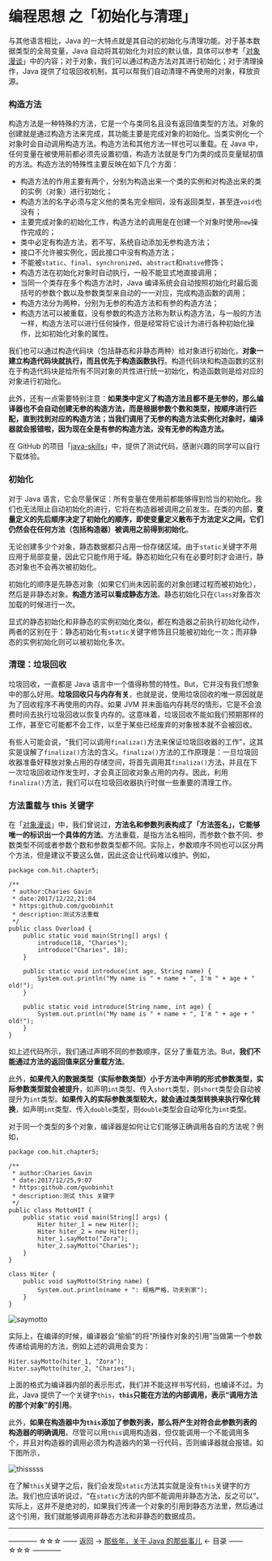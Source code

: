 # 编程思想 之「初始化与清理」

与其他语言相比，Java 的一大特点就是其自动的初始化与清理功能。对于基本数据类型的全局变量，Java 自动将其初始化为对应的默认值，具体可以参考「[对象漫谈](https://github.com/guobinhit/java-skills/blob/master/articles/programming-thought/object-ramble.md)」中的内容；对于对象，我们可以通过构造方法对其进行初始化；对于清理操作，Java 提供了垃圾回收机制，其可以帮我们自动清理不再使用的对象，释放资源。

### 构造方法

构造方法是一种特殊的方法，它是一个与类同名且没有返回值类型的方法。对象的创建就是通过构造方法来完成，其功能主要是完成对象的初始化。当类实例化一个对象时会自动调用构造方法。构造方法和其他方法一样也可以重载。在 Java 中，任何变量在被使用前都必须先设置初值，构造方法就是专门为类的成员变量赋初值的方法。构造方法的特殊性主要反映在如下几个方面：

 - 构造方法的作用主要有两个，分别为构造出来一个类的实例和对构造出来的类的实例（对象）进行初始化；
 - 构造方法的名字必须与定义他的类名完全相同，没有返回类型，甚至连`void`也没有；
 - 主要完成对象的初始化工作，构造方法的调用是在创建一个对象时使用`new`操作完成的；
 - 类中必定有构造方法，若不写，系统自动添加无参构造方法；
 - 接口不允许被实例化，因此接口中没有构造方法；
 - 不能被`static`、`final`、`synchronized`、`abstract`和`native`修饰；
 - 构造方法在初始化对象时自动执行，一般不能显式地直接调用；
 - 当同一个类存在多个构造方法时，Java 编译系统会自动按照初始化时最后面括号的参数个数以及参数类型来自动的一一对应，完成构造函数的调用；
 - 构造方法分为两种，分别为无参的构造方法和有参的构造方法；
 - 构造方法可以被重载，没有参数的构造方法称为默认构造方法，与一般的方法一样，构造方法可以进行任何操作，但是经常将它设计为进行各种初始化操作，比如初始化对象的属性。　　

我们也可以通过构造代码块（包括静态和非静态两种）给对象进行初始化，**对象一建立构造代码块就执行，而且优先于构造函数执行**。构造代码块和构造函数的区别在于构造代码块是给所有不同对象的共性进行统一初始化，构造函数则是给对应的对象进行初始化。

此外，还有一点需要特别注意：**如果类中定义了构造方法且都不是无参的，那么编译器也不会自动创建无参的构造方法，而是根据参数个数和类型，按顺序进行匹配，直到找到对应的构造方法；当我们调用了无参的构造方法实例化对象时，编译器就会报错啦，因为现在全是有参的构造方法，没有无参的构造方法。**

在 GitHub 的项目「[java-skills](https://github.com/guobinhit/java-skills)」中，提供了测试代码，感谢兴趣的同学可以自行下载体验。

### 初始化

对于 Java 语言，它会尽量保证：所有变量在使用前都能够得到恰当的初始化。我们也无法阻止自动初始化的进行，它将在构造器被调用之前发生。在类的内部，**变量定义的先后顺序决定了初始化的顺序，即使变量定义散布于方法定义之间，它们仍然会在任何方法（包括构造器）被调用之前得到初始化**。

无论创建多少个对象，静态数据都只占用一份存储区域。由于`static`关键字不用应用于局部变量，因此它只能作用于域。静态初始化只有在必要时刻才会进行，静态对象也不会再次被初始化。

初始化的顺序是先静态对象（如果它们尚未因前面的对象创建过程而被初始化），然后是非静态对象。**构造方法可以看成静态方法**。静态初始化只在`Class`对象首次加载的时候进行一次。

显式的静态初始化和非静态的实例初始化类似，都在构造器之前执行初始化动作，两者的区别在于：静态初始化有`static`关键字修饰且只能被初始化一次；而非静态的实例初始化则可以被初始化多次。


### 清理：垃圾回收

垃圾回收，一直都是 Java 语言中一个值得称赞的特性。But，它并没有我们想象中的那么好用。**垃圾回收只与内存有关**，也就是说，使用垃圾回收的唯一原因就是为了回收程序不再使用的内存。如果 JVM 并未面临内存耗尽的情形，它是不会浪费时间去执行垃圾回收以恢复内存的。这意味着，垃圾回收不能如我们预期那样的工作，甚至它可能都不会工作，以至于某些已经废弃的对象根本就不会被回收。

有些人可能会说，“我们可以调用`finaliza()`方法来保证垃圾回收器的工作”，这其实是误解了`finaliza()`方法的含义。`finaliza()`方法的工作原理是：一旦垃圾回收器准备好释放对象占用的存储空间，将首先调用其`finaliza()`方法，并且在下一次垃圾回收动作发生时，才会真正回收对象占用的内存。因此，利用`finaliza()`方法，我们可以在垃圾回收器执行时做一些重要的清理工作。


### 方法重载与 this 关键字

在「[对象漫谈](https://github.com/guobinhit/java-skills/blob/master/articles/programming-thought/object-ramble.md)」中，我们曾说过，**方法名和参数列表构成了「方法签名」，它能够唯一的标识出一个具体的方法**。方法重载，是指方法名相同，而参数个数不同、参数类型不同或者参数个数和参数类型都不同。实际上，参数顺序不同也可以区分两个方法，但是建议不要这么做，因此这会让代码难以维护。例如，

```
package com.hit.chapter5;

/**
 * author:Charies Gavin
 * date:2017/12/22,21:04
 * https:github.com/guobinhit
 * description:测试方法重载
 */
public class Overload {
    public static void main(String[] args) {
        introduce(18, "Charies");
        introduce("Charies", 18);
    }

    public static void introduce(int age, String name) {
        System.out.println("My name is " + name + ", I'm " + age + " old!");
    }

    public static void introduce(String name, int age) {
        System.out.println("My name is " + name + ", I'm " + age + " old!");
    }
}
```

如上述代码所示，我们通过声明不同的参数顺序，区分了重载方法。But，**我们不能通过方法的返回值来区分重载方法**。

此外，**如果传入的数据类型（实际参数类型）小于方法中声明的形式参数类型，实际参数类型就会被提升**，如声明`int`类型、传入`short`类型，则`short`类型会自动被提升为`int`类型。**如果传入的实际参数类型较大，就会通过类型转换来执行窄化转换**，如声明`int`类型、传入`double`类型，则`double`类型会自动窄化为`int`类型。

对于同一个类型的多个对象，编译器是如何让它们能够正确调用各自的方法呢？例如，

```
package com.hit.chapter5;

/**
 * author:Charies Gavin
 * date:2017/12/25,9:07
 * https:github.com/guobinhit
 * description:测试 this 关键字
 */
public class MottoHIT {
    public static void main(String[] args) {
        Hiter hiter_1 = new Hiter();
        Hiter hiter_2 = new Hiter();
        hiter_1.sayMotto("Zora");
        hiter_2.sayMotto("Charies");
    }
}

class Hiter {
    public void sayMotto(String name) {
        System.out.println(name + ": 规格严格，功夫到家");
    }
}
```
![saymotto](http://img.blog.csdn.net/20171225091533589)

实际上，在编译的时候，编译器会“偷偷”的将“所操作对象的引用”当做第一个参数传递给调用的方法，例如上述的调用会变为：

```
Hiter.sayMotto(hiter_1, "Zora");
Hiter.sayMotto(hiter_2, "Charies");
```
上面的格式为编译器内部的表示形式，我们并不能这样书写代码，也编译不过。为此，Java 提供了一个关键字`this`，**`this`只能在方法的内部调用，表示“调用方法的那个对象”的引用**。

此外，**如果在构造器中为`this`添加了参数列表，那么将产生对符合此参数列表的构造器的明确调用**。尽管可以用`this`调用构造器，但仅能调用一个不能调用多个，并且对构造器的调用必须为构造器内的第一行代码，否则编译器就会报错。如下图所示，

![thisssss](http://img.blog.csdn.net/20171230134344180)

在了解`this`关键字之后，我们会发现`static`方法其实就是没有`this`关键字的方法。我们也应该听说过，“在`static`方法的内部不能调用非静态方法，反之可以”。实际上，这并不是绝对的，如果我们传递一个对象的引用到静态方法里，然后通过这个引用，我们就能够调用非静态方法和非静态的数据成员。




----------

———— ☆☆☆ —— 返回 -> [那些年，关于 Java 的那些事儿](https://github.com/guobinhit/java-skills/blob/master/README.md) <- 目录 —— ☆☆☆ ————
